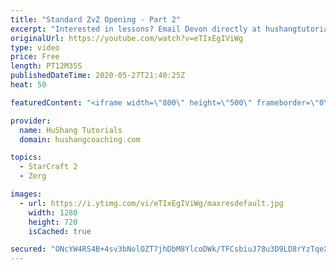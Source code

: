 ```yaml
---
title: "Standard ZvZ Opening - Part 2"
excerpt: "Interested in lessons? Email Devon directly at hushangtutorials@outlook.com ------------------------------------------------------------------------------------------------------- Want to support HuShang Tutorials directly? Patreon is a website where you can contribute a monthly donation that will help"
originalUrl: https://youtube.com/watch?v=eTIxEgIViWg
type: video
price: Free
length: PT12M35S
publishedDateTime: 2020-05-27T21:40:25Z
heat: 50

featuredContent: "<iframe width=\"800\" height=\"500\" frameborder=\"0\" src=\"https://www.youtube.com/embed/eTIxEgIViWg\" allow=\"accelerometer; autoplay; encrypted-media; gyroscope; picture-in-picture\" allowfullscreen></iframe>"

provider:
  name: HuShang Tutorials
  domain: hushangcoaching.com

topics:
  - StarCraft 2
  - Zerg

images:
  - url: https://i.ytimg.com/vi/eTIxEgIViWg/maxresdefault.jpg
    width: 1280
    height: 720
    isCached: true

secured: "ONcYW4RS4B+4sv3bNolOZT7jhDbM8YlcoDWk/TFCsbiuJ78u3D9LD8rYzTqeXbu5YkAjQE3w2Bwi6N+8QRc8jX76pqZnGPSChKvDTY5pKcfeTEAnBGm8GmnbpCvJNnZvXRwSY981t/eyhEXTMNl+xQM4ekXT+HqibYa8b0frTWBciJsCZUuqWEJPZyS3qkh8FkcSOD/J/9GDsRtecw+lmfsUvLOSGGVpJtdshhzACiDniD3w1cejmwL23zTLIJKoF5Dl+bCPJbgl97MRBjPHNeaNOgR2k7BnYwtkwHUCoFIr+ue1GtjmJjdNDWrDrV7xpLhsCeePrBaHnSHSlAnfN5JXTGZjNt66GyifQM7teph5Fw8rBMYziG9N+4FPMt4ktd+kZKUKvbpEWU4hZbyqhdkUh83eLzhV6OUB7kyxZU0=;eDra69XLadpB/yQZYaJpKQ=="
---
```


